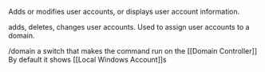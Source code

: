 Adds or modifies user accounts, or displays user account information.

adds, deletes, changes user accounts. Used to assign user accounts to a domain.

/domain
a switch that makes the command run on the [[Domain Controller]]
By default it shows [[Local Windows Account]]s
